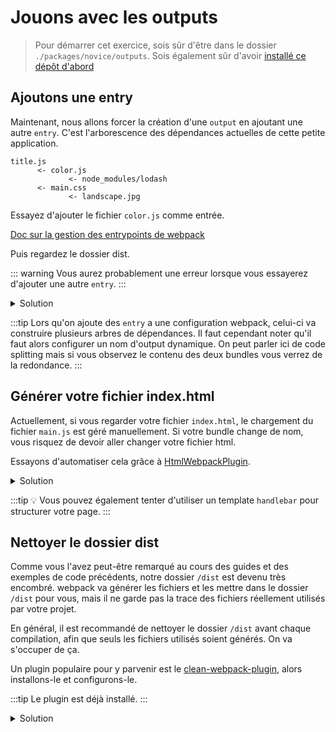 # Jouons avec les outputs

> Pour démarrer cet exercice, sois sûr d'être dans le dossier `./packages/novice/outputs`.
> Sois également sûr d'avoir [installé ce dépôt d'abord](../README.md#install)

## Ajoutons une entry

Maintenant, nous allons forcer la création d'une `output` en ajoutant une autre `entry`.
C'est l'arborescence des dépendances actuelles de cette petite application.

```
title.js
      <- color.js
             <- node_modules/lodash
      <- main.css
             <- landscape.jpg
```

Essayez d'ajouter le fichier `color.js` comme entrée.

[Doc sur la gestion des entrypoints de webpack](https://webpack.js.org/concepts/entry-points/)

Puis regardez le dossier dist.

::: warning
Vous aurez probablement une erreur lorsque vous essayerez d'ajouter une autre `entry`.
:::

<details>
<summary>Solution</summary>

```js{4-10}
const path = require("path");

module.exports = {
  entry: {
    main: "./src/title.js",
    color: "./src/color.js"
  }, // The source module of our dependency graph
  output: {
    // Configuration of what we tell webpack to generate (here, a ./dist/main.js file)
    filename: "[name].js",
    path: path.resolve(__dirname, "dist")
  },
  module: {
    rules: [
      {
        test: /\.jpg$/,
        use: [
          {
            loader: "file-loader",
            options: {
              outputPath: "assets",
              publicPath: "dist/assets"
            }
          }
        ]
      },
      {
        test: /\.css$/,
        use: ["style-loader", "css-loader"]
      }
    ]
  }
};
```

</details>

:::tip
Lors qu'on ajoute des `entry` a une configuration webpack, celui-ci va construire plusieurs arbres de dépendances.
Il faut cependant noter qu'il faut alors configurer un nom d'output dynamique.
On peut parler ici de code splitting mais si vous observez le contenu des deux bundles vous verrez de la redondance.
:::

## Générer votre fichier index.html

Actuellement, si vous regarder votre fichier `index.html`, le chargement du fichier `main.js` est géré manuellement.
Si votre bundle change de nom, vous risquez de devoir aller changer votre fichier html.

Essayons d'automatiser cela grâce à [HtmlWebpackPlugin](https://webpack.js.org/plugins/html-webpack-plugin/).

<details>
<summary>Solution</summary>

```js{2,34-38}
const path = require("path");
const HtmlWebpackPlugin = require("html-webpack-plugin");

module.exports = {
  entry: {
    main: "./src/title.js",
    color: "./src/color.js"
  }, // The source module of our dependency graph
  output: {
    // Configuration of what we tell webpack to generate (here, a ./dist/main.js file)
    filename: "[name].js",
    path: path.resolve(__dirname, "dist")
  },
  module: {
    rules: [
      {
        test: /\.jpg$/,
        use: [
          {
            loader: "file-loader",
            options: {
              outputPath: "assets",
              publicPath: "dist/assets"
            }
          }
        ]
      },
      {
        test: /\.css$/,
        use: ["style-loader", "css-loader"]
      }
    ]
  },
  plugins: [
    new HtmlWebpackPlugin({
      template: "./index.html"
    })
  ]
};
```

</details>

:::tip
:bulb: Vous pouvez également tenter d'utiliser un template `handlebar` pour structurer votre page.
:::

## Nettoyer le dossier dist

Comme vous l'avez peut-être remarqué au cours des guides et des exemples de code précédents, notre dossier `/dist` est devenu très encombré.
webpack va générer les fichiers et les mettre dans le dossier `/dist` pour vous, mais il ne garde pas la trace des fichiers réellement utilisés par votre projet.

En général, il est recommandé de nettoyer le dossier `/dist` avant chaque compilation, afin que seuls les fichiers utilisés soient générés. On va s'occuper de ça.

Un plugin populaire pour y parvenir est le [clean-webpack-plugin](https://www.npmjs.com/package/clean-webpack-plugin), alors installons-le et configurons-le.

:::tip
Le plugin est déjà installé.
:::

<details>
<summary>Solution</summary>

```js
new CleanWebpackPlugin(),
```

</details>
